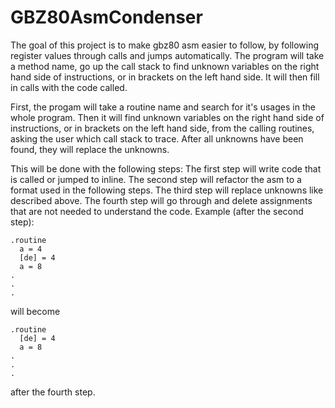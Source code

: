 # GBZ80AsmCondenser

The goal of this project is to make gbz80 asm easier to follow, by following register values through calls and jumps automatically. The program will take a method name, go up the call stack to find unknown variables on the right hand side of instructions, or in brackets on the left hand side. It will then fill in calls with the code called.

First, the progam will take a routine name and search for it's usages in the whole program. Then it will find unknown variables on the right hand side of instructions, or in brackets on the left hand side, from the calling routines, asking the user which call stack to trace. After all unknowns have been found, they will replace the unknowns.

This will be done with the following steps:
The first step will write code that is called or jumped to inline.
The second step will refactor the asm to a format used in the following steps. 
The third step will replace unknowns like described above.
The fourth step will go through and delete assignments that are not needed to understand the code. 
  Example (after the second step):
  ```
  .routine
    a = 4
    [de] = 4
    a = 8
  .
  .
  .
  ```
  will become 
  ```
  .routine
    [de] = 4
    a = 8
  .
  .
  .
  ```
  after the fourth step.
